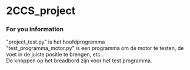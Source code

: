 # 2CCS_project

### For you information
"project_test.py" is het hoofdprogramma <br>
"test_programma_motor.py" is een programma om de motor te testen, de voet in de juiste positie te brengen, etc.. <br>
De knoppen op het breadbord zijn voor het test programma.
